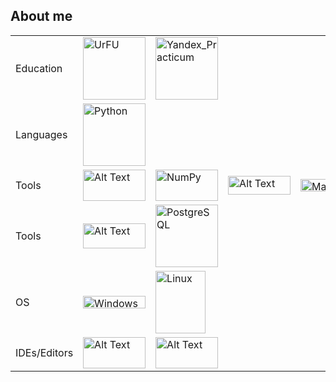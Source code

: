 ## About me
  
|   |   |   |   |   |
|---|---|---|---|---|
|Education|<img src="https://urfu.ru/fileadmin/user_upload/common_files/about/brand/UrFULogo_U.png" alt="UrFU" width="100" height="100">|<img src="https://avatars.mds.yandex.net/i?id=e583af1751d6ae3e118d8d41468c02e78ebcfb23-5175033-images-thumbs&n=13" alt="Yandex_Practicum" width="100" height=100>|
|Languages|<img src="https://upload.wikimedia.org/wikipedia/commons/thumb/c/c3/Python-logo-notext.svg/242px-Python-logo-notext.svg.png" alt="Python" width="100" height="100">| |
|Tools|<img src="https://i.pinimg.com/736x/90/06/65/900665d788e38b2e0166fabb271dd7a8.jpg" alt="Alt Text" width="100" height="50">|<img src="https://upload.wikimedia.org/wikipedia/commons/thumb/3/31/NumPy_logo_2020.svg/2560px-NumPy_logo_2020.svg.png" alt="NumPy" width="100" height="50">|<img src="https://habrastorage.org/getpro/habr/upload_files/6c6/887/78d/6c688778d9df0ab8413b0fe1f65b33bb.png" alt="Alt Text" width="100" height="30">|<img src="https://matplotlib.org/stable/_static/logo_light.svg" alt="Matplotlib" width="100" height="20">|
|Tools|<img src="https://scikit-learn.org/stable/_static/scikit-learn-logo-small.png" alt="Alt Text" width="100" height="40">|<img src="https://www.postgresql.org/media/img/about/press/elephant.png" alt="PostgreSQL" width="100" height="100">|
|OS|<img src="https://upload.wikimedia.org/wikipedia/commons/thumb/e/e2/Windows_logo_and_wordmark_-_2021.svg/420px-Windows_logo_and_wordmark_-_2021.svg.png" alt="Windows" width="100" height="20">|<img src="https://upload.wikimedia.org/wikipedia/commons/3/3c/TuxFlat.svg" alt="Linux" width="80" height="100">
|IDEs/Editors|<img src="https://scriptsview.com/wp-content/uploads/2021/06/1200px-Jupyter_logo.svg_-920x518.png" alt="Alt Text" width="100" height="50">|<img src="https://repository-images.githubusercontent.com/625335362/ac3e2ab3-efe4-4482-b19d-26d1700e3262" alt="Alt Text" width="100" height="50">|  

